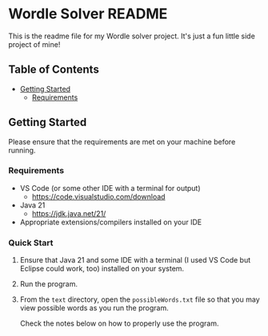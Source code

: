 # Wordle Solver README

This is the readme file for my Wordle solver project. It's just a fun little side project of mine!

## Table of Contents

- [Getting Started](#getting-started)
    - [Requirements](#requirements)

## Getting Started

Please ensure that the requirements are met on your machine before running.

### Requirements

- VS Code (or some other IDE with a terminal for output)
    - <https://code.visualstudio.com/download>
- Java 21
    - <https://jdk.java.net/21/>
- Appropriate extensions/compilers installed on your IDE

### Quick Start

1. Ensure that Java 21 and some IDE with a terminal (I used VS Code but Eclipse could work, too) installed on your system.
2. Run the program.
3. From the `text` directory, open the `possibleWords.txt` file so that you may view possible words as you run the program.

    Check the notes below on how to properly use the program.